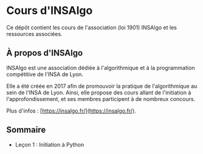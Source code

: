 # Cours d'INSAlgo

Ce dépôt contient les cours de l'association (loi 1901) INSAlgo et les ressources associées.

## À propos d'INSAlgo

INSAlgo est une association dédiée à l'algorithmique et à la programmation compétitive de l'INSA de Lyon.

Elle a été créée en 2017 afin de promouvoir la pratique de l'algorithmique au sein de l'INSA de Lyon. Ainsi, elle propose des cours allant de l'initiation à l'approfondissement, et ses membres participent à de nombreux concours.

Plus d'infos : [https://insalgo.fr/](https://insalgo.fr/).

## Sommaire

* Leçon 1 : Initiation à Python
